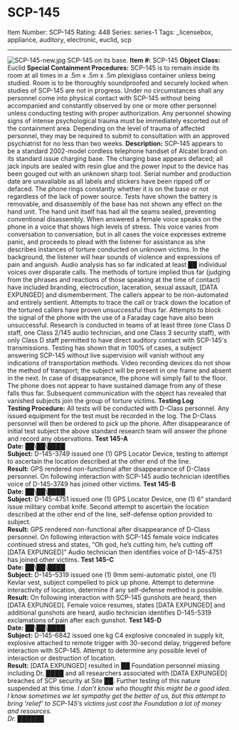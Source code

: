 # SCP-145
Item Number: SCP-145
Rating: 448
Series: series-1
Tags: _licensebox, appliance, auditory, electronic, euclid, scp

---

![SCP-145-new.jpg](https://scp-wiki.wdfiles.com/local--files/scp-145/SCP-145-new.jpg)
SCP-145 on its base.
**Item #:** SCP-145
**Object Class:** Euclid
**Special Containment Procedures:** SCP-145 is to remain inside its room at all times in a .5m x .5m x .5m plexiglass container unless being studied. Room is to be thoroughly soundproofed and securely locked when studies of SCP-145 are not in progress. Under no circumstances shall any personnel come into physical contact with SCP-145 without being accompanied and constantly observed by one or more other personnel unless conducting testing with proper authorization. Any personnel showing signs of intense psychological trauma must be immediately escorted out of the containment area. Depending on the level of trauma of affected personnel, they may be required to submit to consultation with an approved psychiatrist for no less than two weeks.
**Description:** SCP-145 appears to be a standard 2002-model cordless telephone handset of Alcatel brand on its standard issue charging base. The charging base appears defaced; all jack inputs are sealed with resin glue and the power input to the device has been gouged out with an unknown sharp tool. Serial number and production date are unavailable as all labels and stickers have been ripped off or defaced. The phone rings constantly whether it is on the base or not regardless of the lack of power source. Tests have shown the battery is removable, and disassembly of the base has not shown any effect on the hand unit. The hand unit itself has had all the seams sealed, preventing conventional disassembly. When answered a female voice speaks on the phone in a voice that shows high levels of stress. This voice varies from conversation to conversation, but in all cases the voice expresses extreme panic, and proceeds to plead with the listener for assistance as she describes instances of torture conducted on unknown victims. In the background, the listener will hear sounds of violence and expressions of pain and anguish. Audio analysis has so far indicated at least ██ individual voices over disparate calls. The methods of torture implied thus far (judging from the phrases and reactions of those speaking at the time of contact) have included branding, electrocution, laceration, sexual assault, [DATA EXPUNGED] and dismemberment.
The callers appear to be non-automated and entirely sentient. Attempts to trace the call or track down the location of the tortured callers have proven unsuccessful thus far. Attempts to block the signal of the phone with the use of a Faraday cage have also been unsuccessful.
Research is conducted in teams of at least three (one Class D staff, one Class 2/145 audio technician, and one Class 3 security staff), with only Class D staff permitted to have direct auditory contact with SCP-145's transmissions. Testing has shown that in 100% of cases, a subject answering SCP-145 without live supervision will vanish without any indications of transportation methods. Video recording devices do not show the method of transport; the subject will be present in one frame and absent in the next. In case of disappearance, the phone will simply fall to the floor. The phone does not appear to have sustained damage from any of these falls thus far. Subsequent communication with the object has revealed that vanished subjects join the group of torture victims.
**Testing Log**  
**Testing Procedure:** All tests will be conducted with D-Class personnel. Any issued equipment for the test must be recorded in the log. The D-Class personnel will then be ordered to pick up the phone. After disappearance of initial test subject the above standard research team will answer the phone and record any observations.
**Test 145-A**  
**Date:** ██\██\████  
**Subject:** D-145-3749 issued one (1) GPS Locator Device, testing to attempt to ascertain the location described at the other end of the line.  
**Result:** GPS rendered non-functional after disappearance of D-Class personnel. On following interaction with SCP-145 audio technician identifies voice of D-145-3749 has joined other victims.
**Test 145-B**  
**Date:** ██\██\████  
**Subject:** D-145-4751 issued one (1) GPS Locator Device, one (1) 6” standard issue military combat knife. Second attempt to ascertain the location described at the other end of the line, self-defense option provided to subject.  
**Result:** GPS rendered non-functional after disappearance of D-Class personnel. On following interaction with SCP-145 female voice indicates continued stress and states, “Oh god, he’s cutting him, he’s cutting off [DATA EXPUNGED]” Audio technician then identifies voice of D-145-4751 has joined other victims.
**Test 145-C**  
**Date:** ██\██\████  
**Subject:** D-145-5319 issued one (1) 9mm semi-automatic pistol, one (1) Kevlar vest, subject compelled to pick up phone. Attempt to determine interactivity of location, determine if any self-defense method is possible.  
**Result:** On following interaction with SCP-145 gunshots are heard, then [DATA EXPUNGED]. Female voice resumes, states [DATA EXPUNGED] and additional gunshots are heard, audio technician identifies D-145-5319 exclamations of pain after each gunshot.
**Test 145-D**  
**Date:** ██\██\████  
**Subject:** D-145-6842 issued one kg C4 explosive concealed in supply kit, explosive attached to remote trigger with 30-second delay, triggered before interaction with SCP-145. Attempt to determine any possible level of interaction or destruction of location.  
**Result:** [DATA EXPUNGED] resulted in ██ Foundation personnel missing including Dr. ████ and all researchers associated with [DATA EXPUNGED] breaches of SCP security at Site ██. Further testing of this nature suspended at this time.
_I don’t know who thought this might be a good idea. I know sometimes we let sympathy get the better of us, but this attempt to bring ‘relief’ to SCP-145’s victims just cost the Foundation a lot of money and resources.  
Dr. ██████_